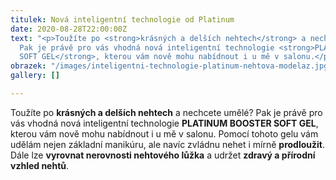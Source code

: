 ```yaml
---
titulek: Nová inteligentní technologie od Platinum
date: 2020-08-28T22:00:00Z
text: "<p>Toužíte po <strong>krásných a delších nehtech</strong> a nechcete umělé?
  Pak je právě pro vás vhodná nová inteligentní technologie <strong>PLATINUM BOOSTER
  SOFT GEL</strong>, kterou vám nově mohu nabídnout i u mě v salonu.</p>"
obrazek: "/images/inteligentni-technologie-platinum-nehtova-modelaz.jpg"
gallery: []

---
```

Toužíte po **krásných a delších nehtech** a nechcete umělé? Pak je právě pro vás vhodná nová inteligentní technologie **PLATINUM BOOSTER SOFT GEL**, kterou vám nově mohu nabídnout i u mě v salonu. Pomocí tohoto gelu vám udělám nejen základní manikúru, ale navíc zvládnu nehet i mírně **prodloužit**. Dále lze **vyrovnat nerovnosti nehtového lůžka** a udržet **zdravý a přírodní vzhled nehtů**.